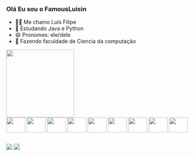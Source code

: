 ### Olá Eu sou o FamousLuisin

- 🧑‍🦱 Me chamo Luís Filipe
- 🌱 Estudando Java e Python
- 😄 Pronomes: ele/dele
- 📖 Fazendo faculdade de Ciencia da computação

<div>
  <a>
    <img height="180em" src="https://github-readme-stats.vercel.app/api/top-langs/?username=FamousLuisin&theme=radical&size_weight=0.5&count_weight=0.5&hide=jupyter%20notebook&layout=compact&langs_count=6">
  </a>
</div>

<div>
  <img align="center" height="40" width="50" src="https://cdn.jsdelivr.net/gh/devicons/devicon@latest/icons/python/python-original.svg" />
  <img align="center" height="40" width="50" src="https://cdn.jsdelivr.net/gh/devicons/devicon@latest/icons/java/java-original.svg" />
  <img align="center" height="40" width="50" src="https://cdn.jsdelivr.net/gh/devicons/devicon@latest/icons/html5/html5-original.svg" />
  <img align="center" height="40" width="50" src="https://cdn.jsdelivr.net/gh/devicons/devicon@latest/icons/css3/css3-original.svg" />
  <img align="center" height="40" width="50" src="https://cdn.jsdelivr.net/gh/devicons/devicon@latest/icons/javascript/javascript-original.svg" />
  <img align="center" height="40" width="50" src="https://cdn.jsdelivr.net/gh/devicons/devicon@latest/icons/typescript/typescript-original.svg" />
  <img align="center" height="40" width="50" src="https://cdn.jsdelivr.net/gh/devicons/devicon@latest/icons/mysql/mysql-original.svg" />
  <img align="center" height="40" width="50" src="https://cdn.jsdelivr.net/gh/devicons/devicon@latest/icons/postgresql/postgresql-original.svg" />
  <img align="center" height="40" width="50" src="https://cdn.jsdelivr.net/gh/devicons/devicon@latest/icons/go/go-original.svg" />
</div>

##

<div>
  <a href="https://www.linkedin.com/in/luis-filipe-melo-de-miranda-291a90241/" target="_blank"><img src="https://img.shields.io/badge/LinkedIn-0077B5?style=for-the-badge&logo=linkedin&logoColor=white"></a>
  <a href="mailto:lufizinmelo@gmail.com" target="_blank"><img src="https://img.shields.io/badge/Gmail-D14836?style=for-the-badge&logo=gmail&logoColor=white"></a>
 
</div>
